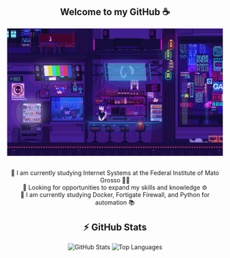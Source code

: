 <h2 align="center">Welcome to my GitHub ☕</h2>

<div align="center">
  <img align="center" src="gif" alt="Welcome Gif"/><br><br>
  <ul style="list-style-type: none; padding: 0;">
    <li>🔹 I am currently studying Internet Systems at the Federal Institute of Mato Grosso 👨‍🏫</li>
    <li>🔹 Looking for opportunities to expand my skills and knowledge ⚙️</li>
    <li>🔹 I am currently studying Docker, Fortigate Firewall, and Python for automation 📚</li>
  </ul>
</div>

<h2 align="center">⚡ GitHub Stats</h2>

<div align="center" class="myWrapper">
  <img src="https://github-readme-stats.vercel.app/api?username=andradecybersec&show_icons=true&theme=radical" alt="GitHub Stats">
  <img src="https://github-readme-stats.vercel.app/api/top-langs/?username=andradecybersec&show_icons=true&theme=radical" alt="Top Languages">
</div>


